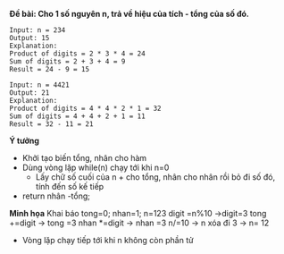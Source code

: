 **Đề bài: Cho 1 số nguyên n, trả về hiệu của tích - tổng của số đó.**
```
Input: n = 234
Output: 15 
Explanation: 
Product of digits = 2 * 3 * 4 = 24 
Sum of digits = 2 + 3 + 4 = 9 
Result = 24 - 9 = 15

Input: n = 4421
Output: 21
Explanation: 
Product of digits = 4 * 4 * 2 * 1 = 32 
Sum of digits = 4 + 4 + 2 + 1 = 11 
Result = 32 - 11 = 21
```
**Ý tưởng**
- Khởi tạo biến tổng, nhân cho hàm
- Dùng vòng lặp while(n) chạy tới khi n=0
  + Lấy chữ số cuối của n + cho tổng, nhân cho nhân rồi bỏ đi số đó, tính đến số kế tiếp
- return nhân -tổng;

**Minh họa**
Khai báo tong=0; nhan=1;
n=123
digit =n%10 ->digit=3
tong +=digit -> tong =3
nhan *=digit -> nhan =3
n/=10 -> n xóa đi 3 -> n= 12
- Vòng lặp chạy tiếp tới khi n không còn phần tử
